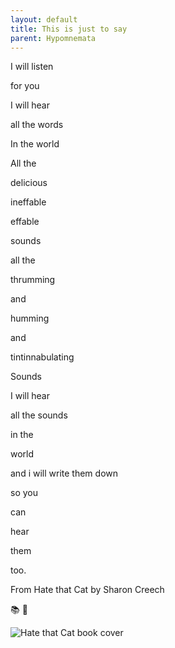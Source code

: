 ```yaml
---
layout: default
title: This is just to say
parent: Hypomnemata
---
```


I will listen

for you

I will hear

all the words

In the world

All the

delicious

ineffable

effable

sounds

all the

thrumming

and

humming

and

tintinnabulating

Sounds

I will hear

all the sounds

in the

world

and i will write them down

so you

can

hear

them

too.

From Hate that Cat by Sharon Creech

📚 💬

![Hate that Cat book cover](https://prodimage.images-bn.com/pimages/9780061430947_p0_v1_s550x406.jpg "Hate that Cat")


